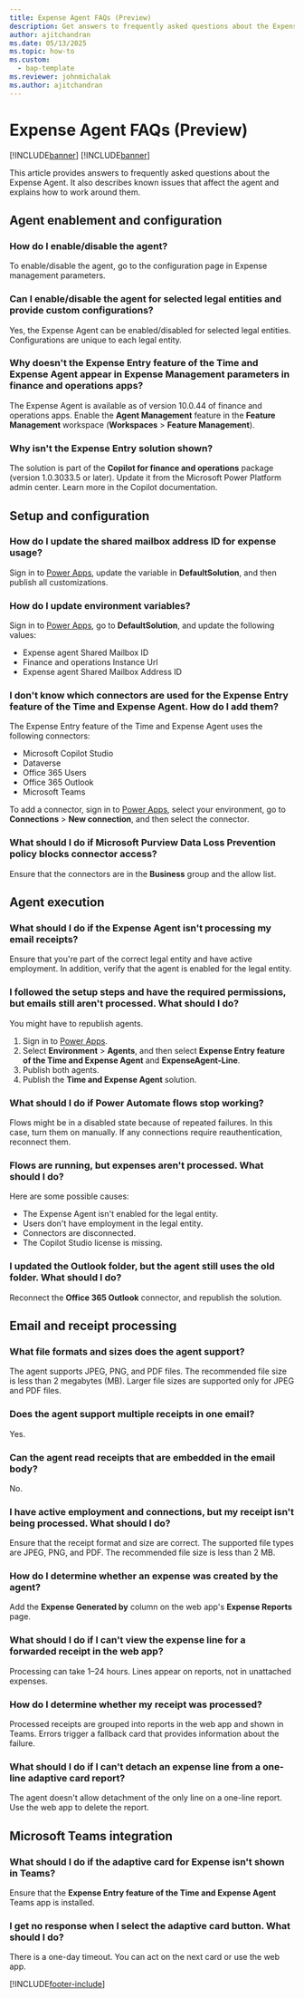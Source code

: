 ```yaml
---
title: Expense Agent FAQs (Preview)
description: Get answers to frequently asked questions about the Expense Agent.
author: ajitchandran
ms.date: 05/13/2025
ms.topic: how-to
ms.custom: 
  - bap-template
ms.reviewer: johnmichalak
ms.author: ajitchandran
---
```


# Expense Agent FAQs (Preview)

[!INCLUDE[banner](../includes/banner.md)]
[!INCLUDE[banner](../includes/preview-note.md)]

This article provides answers to frequently asked questions about the Expense Agent. It also describes known issues that affect the agent and explains how to work around them.

## Agent enablement and configuration

### How do I enable/disable the agent?

To enable/disable the agent, go to the configuration page in Expense management parameters. 

### Can I enable/disable the agent for selected legal entities and provide custom configurations?

Yes, the Expense Agent can be enabled/disabled for selected legal entities. Configurations are unique to each legal entity.

### Why doesn't the Expense Entry feature of the Time and Expense Agent appear in Expense Management parameters in finance and operations apps?

The Expense Agent is available as of version 10.0.44 of finance and operations apps. Enable the **Agent Management** feature in the **Feature Management** workspace (**Workspaces** \> **Feature Management**).

### Why isn't the Expense Entry solution shown?

The solution is part of the **Copilot for finance and operations** package (version 1.0.3033.5 or later). Update it from the Microsoft Power Platform admin center. Learn more in the Copilot documentation.

## Setup and configuration

### How do I update the shared mailbox address ID for expense usage?

Sign in to [Power Apps](https://make.powerapps.com/), update the variable in **DefaultSolution**, and then publish all customizations.

### How do I update environment variables?

Sign in to [Power Apps](https://make.powerapps.com/), go to **DefaultSolution**, and update the following values:

- Expense agent Shared Mailbox ID
- Finance and operations Instance Url
- Expense agent Shared Mailbox Address ID

### I don't know which connectors are used for the Expense Entry feature of the Time and Expense Agent. How do I add them?

The Expense Entry feature of the Time and Expense Agent uses the following connectors:

- Microsoft Copilot Studio
- Dataverse
- Office 365 Users
- Office 365 Outlook
- Microsoft Teams

To add a connector, sign in to [Power Apps](https://make.powerapps.com/), select your environment, go to **Connections** \> **New connection**, and then select the connector.

### What should I do if Microsoft Purview Data Loss Prevention policy blocks connector access?

Ensure that the connectors are in the **Business** group and the allow list.

## Agent execution

### What should I do if the Expense Agent isn't processing my email receipts?

Ensure that you're part of the correct legal entity and have active employment. In addition, verify that the agent is enabled for the legal entity.

### I followed the setup steps and have the required permissions, but emails still aren't processed. What should I do?

You might have to republish agents.

1. Sign in to [Power Apps](https://make.powerapps.com/).
1. Select **Environment** \> **Agents**, and then select **Expense Entry feature of the Time and Expense Agent** and **ExpenseAgent-Line**.
1. Publish both agents.
1. Publish the **Time and Expense Agent** solution.

### What should I do if Power Automate flows stop working?

Flows might be in a disabled state because of repeated failures. In this case, turn them on manually. If any connections require reauthentication, reconnect them.

### Flows are running, but expenses aren't processed. What should I do?

Here are some possible causes:

- The Expense Agent isn't enabled for the legal entity.
- Users don't have employment in the legal entity.
- Connectors are disconnected.
- The Copilot Studio license is missing.

### I updated the Outlook folder, but the agent still uses the old folder. What should I do?

Reconnect the **Office 365 Outlook** connector, and republish the solution.

## Email and receipt processing

### What file formats and sizes does the agent support?

The agent supports JPEG, PNG, and PDF files. The recommended file size is less than 2 megabytes (MB). Larger file sizes are supported only for JPEG and PDF files.

### Does the agent support multiple receipts in one email?

Yes.

### Can the agent read receipts that are embedded in the email body?

No.

### I have active employment and connections, but my receipt isn't being processed. What should I do?

Ensure that the receipt format and size are correct. The supported file types are JPEG, PNG, and PDF. The recommended file size is less than 2 MB.

### How do I determine whether an expense was created by the agent?

Add the **Expense Generated by** column on the web app's **Expense Reports** page.

### What should I do if I can't view the expense line for a forwarded receipt in the web app?

Processing can take 1–24 hours. Lines appear on reports, not in unattached expenses.

### How do I determine whether my receipt was processed?

Processed receipts are grouped into reports in the web app and shown in Teams. Errors trigger a fallback card that provides information about the failure.

### What should I do if I can't detach an expense line from a one-line adaptive card report?

The agent doesn't allow detachment of the only line on a one-line report. Use the web app to delete the report.

## Microsoft Teams integration

### What should I do if the adaptive card for Expense isn't shown in Teams?

Ensure that the **Expense Entry feature of the Time and Expense Agent** Teams app is installed.

### I get no response when I select the adaptive card button. What should I do?

There is a one-day timeout. You can act on the next card or use the web app.

[!INCLUDE[footer-include](../includes/footer-banner.md)]
